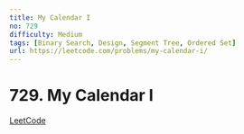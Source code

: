 ```yaml
---
title: My Calendar I
no: 729
difficulty: Medium
tags: [Binary Search, Design, Segment Tree, Ordered Set]
url: https://leetcode.com/problems/my-calendar-i/
---
```


# 729. My Calendar I

[LeetCode](https://leetcode.com/problems/my-calendar-i/)

